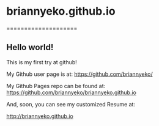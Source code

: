 # briannyeko.github.io

====================

## Hello world!

This is my first try at github!

My Github user page is at: 
https://github.com/briannyeko/

My Github Pages repo can be found at:  
https://github.com/briannyeko/briannyeko.github.io

And, soon, you can see my customized Resume at:

http://briannyeko.github.io

